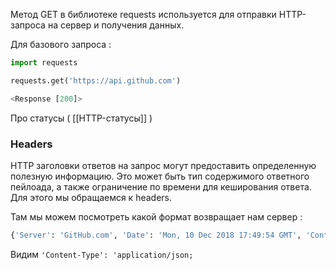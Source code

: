 Метод GET в библиотеке requests используется для отправки HTTP-запроса на сервер и получения данных.

Для базового запроса : 

```python
import requests

requests.get('https://api.github.com')

<Response [200]>

```

Про статусы ( [[HTTP-статусы]] )

<h3>Headers</h3>
 HTTP заголовки ответов на запрос могут предоставить определенную полезную информацию. Это может быть тип содержимого ответного пейлоада, а также ограничение по времени для кеширования ответа. Для этого мы обращаемся к headers. 

Там мы можем посмотреть какой формат возвращает нам сервер : 

```python
{'Server': 'GitHub.com', 'Date': 'Mon, 10 Dec 2018 17:49:54 GMT', 'Content-Type': 'application/json; charset=utf-8', 'Transfer-Encoding': 'chunked', 'Status': '200 OK', 'X-RateLimit-Limit': '60', 'X-RateLimit-Remaining': '59', 'X-RateLimit-Reset': '1544467794', 'Cache-Control': 'public, max-age=60, s-maxage=60', 'Vary': 'Accept', 'ETag': 'W/"7dc470913f1fe9bb6c7355b50a0737bc"', 'X-GitHub-Media-Type': 'github.v3; format=json', 'Access-Control-Expose-Headers': 'ETag, Link, Location, Retry-After, X-GitHub-OTP, X-RateLimit-Limit, X-RateLimit-Remaining, X-RateLimit-Reset, X-OAuth-Scopes, X-Accepted-OAuth-Scopes, X-Poll-Interval, X-GitHub-Media-Type', 'Access-Control-Allow-Origin': '*', 'Strict-Transport-Security': 'max-age=31536000; includeSubdomains; preload', 'X-Frame-Options': 'deny', 'X-Content-Type-Options': 'nosniff', 'X-XSS-Protection': '1; mode=block', 'Referrer-Policy': 'origin-when-cross-origin, strict-origin-when-cross-origin', 'Content-Security-Policy': "default-src 'none'", 'Content-Encoding': 'gzip', 'X-GitHub-Request-Id': 'E439:4581:CF2351:1CA3E06:5C0EA741'}|
```

Видим `'Content-Type': 'application/json;`



